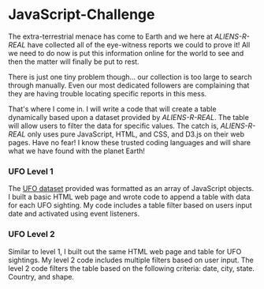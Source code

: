 # JavaScript-Challenge

The extra-terrestrial menace has come to Earth and we here at *ALIENS-R-REAL* have collected all of the eye-witness reports we could to prove it! All we need to do now is put this information online for the world to see and then the matter will finally be put to rest.

There is just one tiny problem though... our collection is too large to search through manually. Even our most dedicated followers are complaining that they are having trouble locating specific reports in this mess.

That's where I come in. I will write a code that will create a table dynamically based upon a dataset provided by *ALIENS-R-REAL*. The table will allow users to filter the data for specific values. The catch is, *ALIENS-R-REAL* only uses pure JavaScript, HTML, and CSS, and D3.js on their web pages. Have no fear! I know these trusted coding languages and will share what we have found with the planet Earth! 

### UFO Level 1 
The [UFO dataset]( UFO-level-1/static/js/data.js) provided was formatted as an array of JavaScript objects. I built a basic HTML web page and wrote code to append a table with data for each UFO sighting. My code includes a table filter based on users input date and activated using event listeners. 

### UFO Level 2  
Similar to level 1, I built out the same HTML web page and table for UFO sightings. My level 2 code includes multiple filters based on user input. The level 2 code filters the table based on the following criteria: date, city, state. Country, and shape. 
